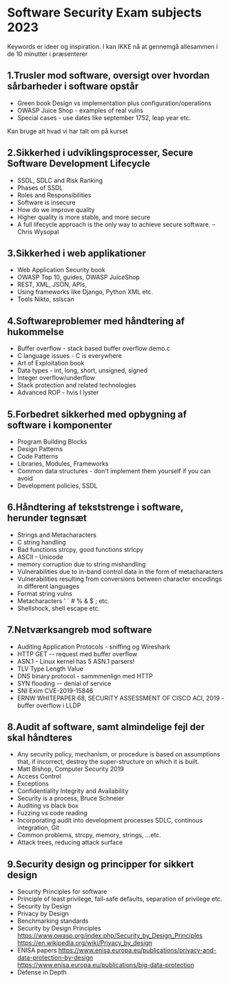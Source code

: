 
# Software Security Exam subjects 2023
Keywords er ideer og inspiration. I kan IKKE nå at gennemgå allesammen i de 10 minutter i præsenterer

## 1.Trusler mod software, oversigt over hvordan sårbarheder i software opstår
* Green book Design vs implementation plus configuration/operations
* OWASP Juice Shop - examples of real vulns
* Special cases - use dates like september 1752, leap year etc.

Kan bruge alt hvad vi har talt om på kurset

## 2.Sikkerhed i udviklingsprocesser, Secure Software Development Lifecycle
* SSDL, SDLC and Risk Ranking
* Phases of SSDL
* Roles and Responsibilities
* Software is insecure
* How do we improve quality
* Higher quality is more stable, and more secure
* A full lifecycle approach is the only way to achieve secure software. –Chris Wysopal


## 3.Sikkerhed i web applikationer
* Web Application Security book
* OWASP Top 10, guides, OWASP JuiceShop
* REST, XML, JSON, APIs,
* Using frameworks like Django, Python XML etc.
* Tools Nikto, sslscan

## 4.Softwareproblemer med håndtering af hukommelse
* Buffer overflow - stack based buffer overflow demo.c
* C language issues - C is everywhere
* Art of Exploitation book
* Data types - int, long, short, unsigned, signed
* Integer overflow/underflow
* Stack protection and related technologies
* Advanced ROP - hvis I lyster

## 5.Forbedret sikkerhed med opbygning af software i komponenter
* Program Building Blocks
* Design Patterns
* Code Patterns
* Libraries, Modules, Frameworks
* Common data structures - don't implement them yourself if you can avoid
* Development policies, SSDL

## 6.Håndtering af tekststrenge i software, herunder tegnsæt
* Strings and Metacharacters
* C string handling
* Bad functions strcpy, good functions strlcpy
* ASCII - Unicode
* memory corruption due to string mishandling
* Vulnerabilities due to in-band control data in the form of metacharacters
* Vulnerabilities resulting from conversions between character encodings in different languages
* Format string vulns
* Metacharacters ' ` # % & $ ; etc.
* Shellshock, shell escape etc.

## 7.Netværksangreb mod software
* Auditing Application Protocols - sniffing og Wireshark
* HTTP GET -- request med buffer overflow
* ASN.1 - Linux kernel has 5 ASN.1 parsers!
* TLV Type Length Value
* DNS binary protocol - sammmenlign med HTTP
* SYN flooding -- denial of service
* SNI Exim CVE-2019-15846
* ERNW WHITEPAPER 68, SECURITY ASSESSMENT OF CISCO ACI, 2019 - buffer overflow i LLDP

## 8.Audit af software, samt almindelige fejl der skal håndteres
* Any security policy, mechanism, or procedure is based on assumptions that, if incorrect, destroy the super-structure on which it is built.
* Matt Bishop, Computer Security 2019
* Access Control
* Exceptions
* Confidentiality Integrity and Availability
* Security is a process, Bruce Schneier
* Auditing vs black box
* Fuzzing vs code reading
* Incorporating audit into development processes SDLC, continous integration, Git
* Common problems, strcpy, memory, strings, ...etc.
* Attack trees, reducing attack surface


## 9.Security design og principper for sikkert design
* Security Principles for software
* Principle of least privilege, fail-safe defaults, separation of privilege etc.
* Security by Design
* Privacy by Design
* Benchmarking standards
* Security by Design Principles
https://www.owasp.org/index.php/Security_by_Design_Principles
https://en.wikipedia.org/wiki/Privacy_by_design
* ENISA papers https://www.enisa.europa.eu/publications/privacy-and-data-protection-by-design
https://www.enisa.europa.eu/publications/big-data-protection
* Defense in Depth
